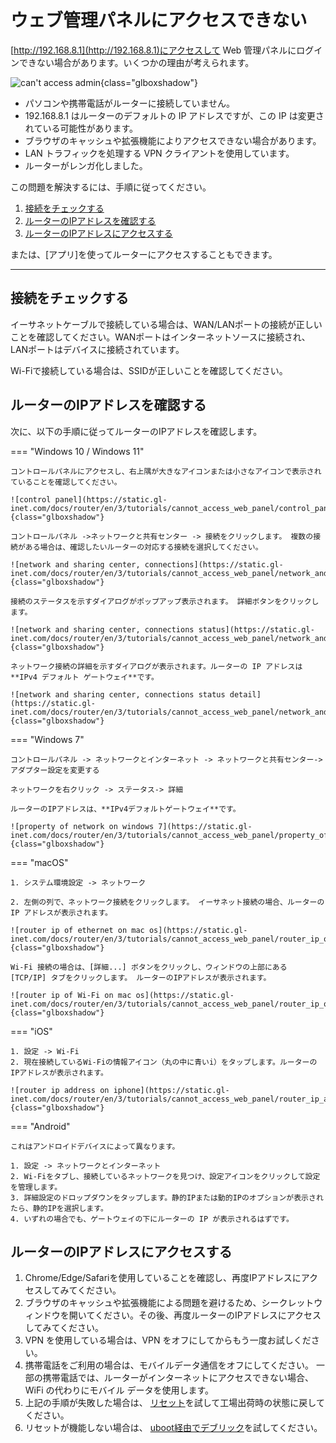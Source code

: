 # ウェブ管理パネルにアクセスできない

[http://192.168.8.1](http://192.168.8.1)にアクセスして Web 管理パネルにログインできない場合があります。いくつかの理由が考えられます。

![can't access admin](https://static.gl-inet.com/docs/router/en/4/tutorials/cannot_access_web_admin_panel/cantaccessadmin.jpg){class="glboxshadow"}

* パソコンや携帯電話がルーターに接続していません。
* 192.168.8.1 はルーターのデフォルトの IP アドレスですが、この IP は変更されている可能性があります。
* ブラウザのキャッシュや拡張機能によりアクセスできない場合があります。
* LAN トラフィックを処理する VPN クライアントを使用しています。
* ルーターがレンガ化しました。

この問題を解決するには、手順に従ってください。

1. [接続をチェックする](#check_the_connection)
2. [ルーターのIPアドレスを確認する](#check-routers-ip-address)
3. [ルーターのIPアドレスにアクセスする](#access-the-routers-ip-address)

または、[アプリ]を使ってルーターにアクセスすることもできます。

---

## 接続をチェックする

イーサネットケーブルで接続している場合は、WAN/LANポートの接続が正しいことを確認してください。WANポートはインターネットソースに接続され、LANポートはデバイスに接続されています。

Wi-Fiで接続している場合は、SSIDが正しいことを確認してください。

## ルーターのIPアドレスを確認する

次に、以下の手順に従ってルーターのIPアドレスを確認します。

=== "Windows 10 / Windows 11"

    コントロールパネルにアクセスし、右上隅が大きなアイコンまたは小さなアイコンで表示されていることを確認してください。

    ![control panel](https://static.gl-inet.com/docs/router/en/3/tutorials/cannot_access_web_panel/control_panel_view_by.png){class="glboxshadow"}

    コントロールパネル ->ネットワークと共有センター -> 接続をクリックします。 複数の接続がある場合は、確認したいルーターの対応する接続を選択してください。

    ![network and sharing center, connections](https://static.gl-inet.com/docs/router/en/3/tutorials/cannot_access_web_panel/network_and_sharing_center_connections.png){class="glboxshadow"}

    接続のステータスを示すダイアログがポップアップ表示されます。 詳細ボタンをクリックします。

    ![network and sharing center, connections status](https://static.gl-inet.com/docs/router/en/3/tutorials/cannot_access_web_panel/network_and_sharing_center_connections_status.png){class="glboxshadow"}

    ネットワーク接続の詳細を示すダイアログが表示されます。ルーターの IP アドレスは **IPv4 デフォルト ゲートウェイ**です。

    ![network and sharing center, connections status detail](https://static.gl-inet.com/docs/router/en/3/tutorials/cannot_access_web_panel/network_and_sharing_center_connections_status_detail.png){class="glboxshadow"}

=== "Windows 7"

    コントロールパネル -> ネットワークとインターネット -> ネットワークと共有センター-> アダプター設定を変更する

    ネットワークを右クリック -> ステータス-> 詳細
    
    ルーターのIPアドレスは、**IPv4デフォルトゲートウェイ**です。
    
    ![property of network on windows 7](https://static.gl-inet.com/docs/router/en/3/tutorials/cannot_access_web_panel/property_of_network_win7.jpg){class="glboxshadow"}

=== "macOS"

    1. システム環境設定 -> ネットワーク

    2. 左側の列で、ネットワーク接続をクリックします。 イーサネット接続の場合、ルーターの IP アドレスが表示されます。

    ![router ip of ethernet on mac os](https://static.gl-inet.com/docs/router/en/3/tutorials/cannot_access_web_panel/router_ip_of_ethernet_on_mac_os.jpg){class="glboxshadow"}

    Wi-Fi 接続の場合は、[詳細...] ボタンをクリックし、ウィンドウの上部にある [TCP/IP] タブをクリックします。 ルーターのIPアドレスが表示されます。

    ![router ip of Wi-Fi on mac os](https://static.gl-inet.com/docs/router/en/3/tutorials/cannot_access_web_panel/router_ip_of_wifi_on_mac_os.jpg){class="glboxshadow"}

=== "iOS"

    1. 設定 -> Wi-Fi
    2. 現在接続しているWi-Fiの情報アイコン（丸の中に青いi）をタップします。ルーターのIPアドレスが表示されます。

    ![router ip address on iphone](https://static.gl-inet.com/docs/router/en/3/tutorials/cannot_access_web_panel/router_ip_address_on_iphone.jpg){class="glboxshadow"}

=== "Android"

    これはアンドロイドデバイスによって異なります。

    1. 設定 -> ネットワークとインターネット
    2. Wi-Fiをタブし、接続しているネットワークを見つけ、設定アイコンをクリックして設定を管理します。
    3. 詳細設定のドロップダウンをタップします。静的IPまたは動的IPのオプションが表示されたら、静的IPを選択します。
    4. いずれの場合でも、ゲートウェイの下にルーターの IP が表示されるはずです。

## ルーターのIPアドレスにアクセスする

1. Chrome/Edge/Safariを使用していることを確認し、再度IPアドレスにアクセスしてみてください。
2. ブラウザのキャッシュや拡張機能による問題を避けるため、シークレットウィンドウを開いてください。その後、再度ルーターのIPアドレスにアクセスしてみてください。
3. VPN を使用している場合は、VPN をオフにしてからもう一度お試しください。
4. 携帯電話をご利用の場合は、モバイルデータ通信をオフにしてください。 一部の携帯電話では、ルーターがインターネットにアクセスできない場合、WiFi の代わりにモバイル データを使用します。
5. 上記の手順が失敗した場合は、 [リセット](repair_network_or_reset_firmware.md#reset-to-factory)を試して工場出荷時の状態に戻してください。
6. リセットが機能しない場合は、 [uboot経由でデブリック](debrick.md)を試してください。
